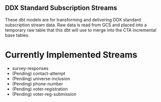## DDX Standard Subscription Streams
These dbt models are for transforming and delivering DDX standard subscription stream data. Raw data is read from GCS and placed into a temporary raw table that this dbt will use to merge into the CTA incremental base tables. 

# Currently Implemented Streams
- survey-responses
- (Pending) contact-attempt
- (Pending) universe-inclusion
- (Pending) phone-number
- (Pending) voter-registration
- (Pending) voter-reg-submission